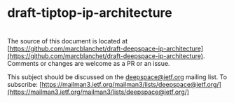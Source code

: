 # draft-tiptop-ip-architecture
#
The source of this document is located at [https://github.com/marcblanchet/draft-deepspace-ip-architecture](https://github.com/marcblanchet/draft-deepspace-ip-architecture). Comments or changes are welcome as a PR or an issue.

This subject should be discussed on the deepspace@ietf.org mailing list. To subscribe: [https://mailman3.ietf.org/mailman3/lists/deepspace@ietf.org/](https://mailman3.ietf.org/mailman3/lists/deepspace@ietf.org/)

